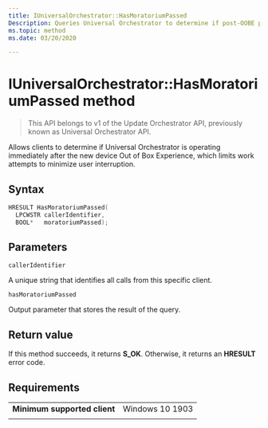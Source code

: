 ```yaml
---
title: IUniversalOrchestrator::HasMoratoriumPassed
Description: Queries Universal Orchestrator to determine if post-OOBE period has been surpassed.
ms.topic: method
ms.date: 03/20/2020

---
```


# IUniversalOrchestrator::HasMoratoriumPassed method

> This API belongs to v1 of the Update Orchestrator API, previously known as Universal Orchestrator API.

Allows clients to determine if Universal Orchestrator is operating immediately after the new device Out of Box Experience, which limits work attempts to minimize user interruption. 

## Syntax

```C++
HRESULT HasMoratoriumPassed(
  LPCWSTR callerIdentifier,
  BOOL*   moratoriumPassed);
```

## Parameters

`callerIdentifier`

A unique string that identifies all calls from this specific client.

`hasMoratoriumPassed`

Output parameter that stores the result of the query.

## Return value
If this method succeeds, it returns **S_OK**.  Otherwise, it returns an **HRESULT** error code.

## Requirements

|   |   |
|---|---|
| **Minimum supported client** | Windows 10 1903 |
|   |   |



 

 



